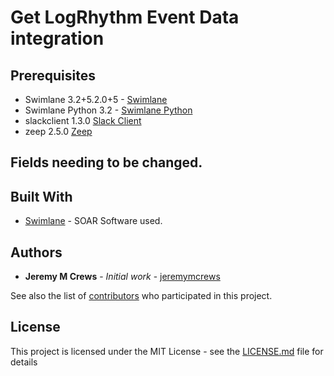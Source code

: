 # Get LogRhythm Event Data integration



## Prerequisites

* Swimlane 3.2+5.2.0+5 - [Swimlane](http://www.swimlane.com)
* Swimlane Python 3.2 - [Swimlane Python](https://swimlane-python-driver.readthedocs.io/en/stable/)
* slackclient 1.3.0 [Slack Client](https://github.com/slackapi/python-slackclient)
* zeep 2.5.0 [Zeep](https://python-zeep.readthedocs.io/en/master/)

## Fields needing to be changed.
## Built With

* [Swimlane](http://www.swimlane.com) - SOAR Software used.

## Authors

* **Jeremy M Crews** - *Initial work* - [jeremymcrews](https://github.com/jeremymcrews)

See also the list of [contributors](https://github.com/PhoenixNAP-SecuritySrvs/Swimlane-3.2-Applications/contributors) who participated in this project.

## License

This project is licensed under the MIT License - see the [LICENSE.md](LICENSE.md) file for details